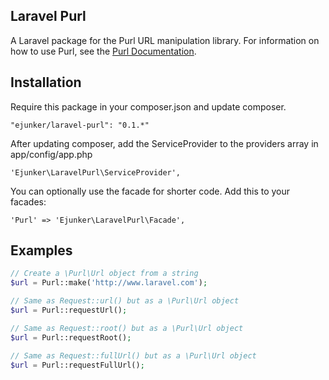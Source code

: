 ## Laravel Purl
A Laravel package for the Purl URL manipulation library. For information on how to use Purl, see the [Purl Documentation](https://github.com/jwage/purl).

## Installation
Require this package in your composer.json and update composer.

    "ejunker/laravel-purl": "0.1.*"

After updating composer, add the ServiceProvider to the providers array in app/config/app.php

    'Ejunker\LaravelPurl\ServiceProvider',

You can optionally use the facade for shorter code. Add this to your facades:

    'Purl' => 'Ejunker\LaravelPurl\Facade',

## Examples

```php
// Create a \Purl\Url object from a string
$url = Purl::make('http://www.laravel.com');

// Same as Request::url() but as a \Purl\Url object
$url = Purl::requestUrl();

// Same as Request::root() but as a \Purl\Url object
$url = Purl::requestRoot();

// Same as Request::fullUrl() but as a \Purl\Url object
$url = Purl::requestFullUrl();
```
